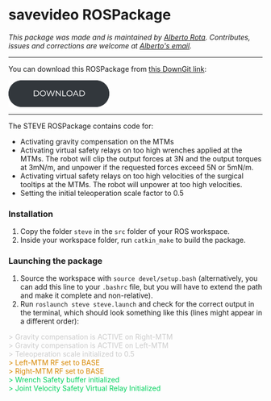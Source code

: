 # savevideo ROSPackage 
*This package was made and is maintained by [Alberto Rota](https://nearlab.polimi.it/medical/alberto-rota/). Contributes, issues and corrections are welcome at [Alberto's email](mailto:alberto1.rota@polimi.it).*

***
You can download this ROSPackage from
<a href="https://minhaskamal.github.io/DownGit/#/home?url=https://github.com/NEARLab-MedicalRobotics/dVRK/tree/main/ros_workspace/src/steve">this DownGit link</a>:   

<p align="left"> 
<a href="https://minhaskamal.github.io/DownGit/#/home?url=https://github.com/NEARLab-MedicalRobotics/dVRK/tree/main/ros_workspace/src/steve">
<picture>
  <source media="(prefers-color-scheme: dark)" srcset="../../../readme/download_button_white.png">
  <img style="vertical-align:middle" alt="NEARLab" src="../../../readme/download_button_dark.png" width="200" > 
</picture>
</a> </p>

***

The STEVE ROSPackage contains code for:
- Activating gravity compensation on the MTMs
- Activating virtual safety relays on too high wrenches applied at the MTMs. The robot will clip the output forces at 3N and the output torques at 3mN/m, and unpower if the requested forces exceed 5N or 5mN/m.
- Activating virtual safety relays on too high velocities of the surgical tooltips at the MTMs. The robot will unpower at too high velocities.
- Setting the initial teleoperation scale factor to 0.5

### Installation
1. Copy the folder `steve` in the `src` folder of your ROS workspace.
2. Inside your workspace folder, run `catkin_make` to build the package.

### Launching the package
1. Source the workspace with `source devel/setup.bash` (alternatively, you can add this line to your `.bashrc` file, but you will have to extend the path and make it complete and non-relative).
2. Run `roslaunch steve steve.launch` and check for the correct output in the terminal, which should look something like this (lines might appear in a different order):
  
<span style="color:#cccccc"> > Gravity compensation is ACTIVE on Right-MTM </span> <br>
<span style="color:#cccccc"> > Gravity compensation is ACTIVE on Left-MTM </span> <br>
<span style="color:#cccccc"> > Teleoperation scale initialized to 0.5 </span> <br>
<span style="color:#d78700"> > Left-MTM RF set to BASE </span> <br>
<span style="color:#d78700"> > Right-MTM RF set to BASE </span> <br>
<span style="color:#00d25d"> > Wrench Safety buffer initialized </span> <br>
<span style="color:#00d25d"> > Joint Velocity Safety Virtual Relay Initialized </span> <br>